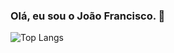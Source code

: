 ### Olá, eu sou o João Francisco. 👋

![Top Langs](https://github-readme-stats.vercel.app/api/top-langs/?username=jffcm&layout=compact)

